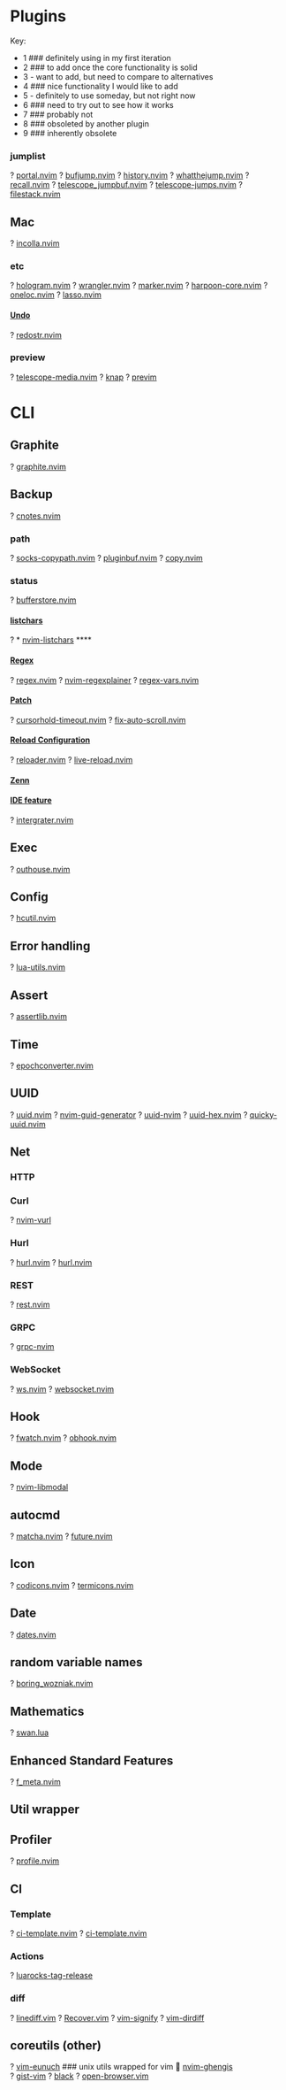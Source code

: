 # Plugins
Key: 
* 1 ### definitely using in my first iteration
* 2 ### to add once the core functionality is solid
* 3 - want to add, but need to compare to alternatives
* 4 ### nice functionality I would like to add
* 5 - definitely to use someday, but not right now
* 6 ### need to try out to see how it works
* 7 ### probably not
* 8 ### obsoleted by another plugin
* 9 ### inherently obsolete
### jumplist
? [portal.nvim](https://github.com/cbochs/portal.nvim)
? [bufjump.nvim](https://github.com/kwkarlwang/bufjump.nvim)
? [history.nvim](https://github.com/wilfreddenton/history.nvim)
? [whatthejump.nvim](https://github.com/lewis6991/whatthejump.nvim)
? [recall.nvim](https://github.com/DarkKronicle/recall.nvim)
? [telescope_jumpbuf.nvim](https://github.com/suglow/telescope_jumpbuf.nvim)
? [telescope-jumps.nvim](https://github.com/amiroslaw/telescope-jumps.nvim)
? [filestack.nvim](https://github.com/jake-stewart/filestack.nvim)
## Mac
? [incolla.nvim](https://github.com/mattdibi/incolla.nvim)
### etc
? [hologram.nvim](https://github.com/edluffy/hologram.nvim)
? [wrangler.nvim](https://github.com/willothy/wrangler.nvim)
? [marker.nvim](https://github.com/yashlala/marker.nvim)
? [harpoon-core.nvim](https://github.com/MeanderingProgrammer/harpoon-core.nvim)
? [oneloc.nvim](https://github.com/lfrati/oneloc.nvim)
? [lasso.nvim](https://github.com/niqodea/lasso.nvim)
#### [Undo](https://yutkat.github.io/my-neovim-pluginlist/#undo)
? [redostr.nvim](https://github.com/haolian9/redostr.nvim)
### preview
? [telescope-media.nvim](https://github.com/dharmx/telescope-media.nvim)
? [knap](https://github.com/frabjous/knap)
? [previm](https://github.com/previm/previm)
# CLI
## Graphite
? [graphite.nvim](https://github.com/kroucher/graphite.nvim)
## Backup
? [cnotes.nvim](https://github.com/Lilja/cnotes.nvim)
### path
? [socks-copypath.nvim](https://github.com/ohakutsu/socks-copypath.nvim)
? [pluginbuf.nvim](https://github.com/notomo/pluginbuf.nvim)
? [copy.nvim](https://github.com/vincent178/copy.nvim)
### status
? [bufferstore.nvim](https://github.com/AxerTheAxe/bufferstore.nvim)
#### [listchars](https://yutkat.github.io/my-neovim-pluginlist/#listchars)
? * [nvim-listchars](https://github.com/fraso-dev/nvim-listchars)   ****
#### [Regex](https://yutkat.github.io/my-neovim-pluginlist/#regex)
? [regex.nvim](https://github.com/Djancyp/regex.nvim)
? [nvim-regexplainer](https://github.com/bennypowers/nvim-regexplainer)
? [regex-vars.nvim](https://github.com/jake-stewart/regex-vars.nvim)
#### [Patch](https://yutkat.github.io/my-neovim-pluginlist/#patch)
? [cursorhold-timeout.nvim](https://github.com/tanchihpin0517/cursorhold-timeout.nvim)
? [fix-auto-scroll.nvim](https://github.com/BranimirE/fix-auto-scroll.nvim)
#### [Reload Configuration](https://yutkat.github.io/my-neovim-pluginlist/#reload-configuration)
? [reloader.nvim](https://github.com/milkias17/reloader.nvim)
? [live-reload.nvim](https://github.com/mskelton/live-reload.nvim)
#### [Zenn](https://yutkat.github.io/my-neovim-pluginlist/#concentrationpomodorozenn)
#### [IDE feature](https://yutkat.github.io/my-neovim-pluginlist/#ide-feature)
? [intergrater.nvim](https://github.com/AbaoFromCUG/intergrater.nvim)  
## Exec
? [outhouse.nvim](https://github.com/cyn1x/outhouse.nvim)
## Config
? [hcutil.nvim](https://github.com/abcdefg233/hcutil.nvim)
## Error handling
? [lua-utils.nvim](https://github.com/uga-rosa/lua-utils.nvim)
## Assert
? [assertlib.nvim](https://github.com/notomo/assertlib.nvim)
## Time
? [epochconverter.nvim](https://github.com/bartek/epochconverter.nvim)
## UUID
? [uuid.nvim](https://github.com/timwmillard/uuid.nvim)
? [nvim-guid-generator](https://github.com/srpmtt/nvim-guid-generator)
? [uuid-nvim](https://github.com/TrevorS/uuid-nvim)
? [uuid-hex.nvim](https://github.com/danporterhonor/uuid-hex.nvim)
? [quicky-uuid.nvim](https://github.com/chrsolr/quicky-uuid.nvim)
## Net
### HTTP
### Curl
? [nvim-vurl](https://github.com/javio7/nvim-vurl)
### Hurl
? [hurl.nvim](https://github.com/samueljoli/hurl.nvim)
? [hurl.nvim](https://github.com/Zhuxy/hurl.nvim)
### REST
? [rest.nvim](https://github.com/NTBBloodbath/rest.nvim)
### GRPC
? [grpc-nvim](https://github.com/hudclark/grpc-nvim)
### WebSocket
? [ws.nvim](https://github.com/rohanorton/ws.nvim)
? [websocket.nvim](https://github.com/iwillreku3206/websocket.nvim)
## Hook
? [fwatch.nvim](https://github.com/rktjmp/fwatch.nvim)
? [obhook.nvim](https://github.com/notomo/obhook.nvim)
## Mode
? [nvim-libmodal](https://github.com/Iron-E/nvim-libmodal)
## autocmd
? [matcha.nvim](https://github.com/mvllow/matcha.nvim)
? [future.nvim](https://github.com/CWood-sdf/future.nvim)
## Icon
? [codicons.nvim](https://github.com/mortepau/codicons.nvim)
? [termicons.nvim](https://github.com/mskelton/termicons.nvim)
## Date
? [dates.nvim](https://github.com/oleksiiluchnikov/dates.nvim)
## random variable names
? [boring_wozniak.nvim](https://github.com/ghidalgo93/boring_wozniak.nvim)
## Mathematics
? [swan.lua](https://github.com/jbyuki/swan.lua)
## Enhanced Standard Features
? [f_meta.nvim](https://github.com/delphinus/f_meta.nvim)
## Util wrapper
## Profiler
? [profile.nvim](https://github.com/stevearc/profile.nvim)
## CI
### Template
? [ci-template.nvim](https://github.com/lukas-reineke/ci-template.nvim)
? [ci-template.nvim](https://github.com/linrongbin16/ci-template.nvim)
### Actions
? [luarocks-tag-release](https://github.com/nvim-neorocks/luarocks-tag-release)
### diff
? [linediff.vim](https://github.com/AndrewRadev/linediff.vim)
? [Recover.vim](https://github.com/chrisbra/Recover.vim)
? [vim-signify](https://github.com/mhinz/vim-signify)
? [vim-dirdiff](https://github.com/will133/vim-dirdiff)
## coreutils (other)
? [vim-eunuch](https://github.com/tpope/vim-eunuch) ### unix utils wrapped for vim
 [nvim-ghengis](https://github.com/chrisgrieser/nvim-ghengis)  
? [gist-vim](https://github.com/mattn/gist-vim)
? [black](https://github.com/psf/black)
? [open-browser.vim](https://github.com/tyru/open-browser.vim)

